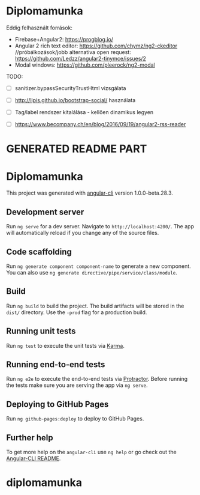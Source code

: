 # Diplomamunka

Eddig felhasznált források:
- Firebase+Angular2: https://progblog.io/
- Angular 2 rich text editor: https://github.com/chymz/ng2-ckeditor //próbálkozások/jobb alternativa open request: https://github.com/Ledzz/angular2-tinymce/issues/2
- Modal windows: https://github.com/pleerock/ng2-modal

TODO:
- [ ] sanitizer.bypassSecurityTrustHtml vizsgálata
- [ ] http://lipis.github.io/bootstrap-social/ használata
- [ ] Tag/label rendszer kitalálása - kellően dinamikus legyen
- [ ] https://www.becompany.ch/en/blog/2016/09/19/angular2-rss-reader


# GENERATED README PART

# Diplomamunka

This project was generated with [angular-cli](https://github.com/angular/angular-cli) version 1.0.0-beta.28.3.

## Development server
Run `ng serve` for a dev server. Navigate to `http://localhost:4200/`. The app will automatically reload if you change any of the source files.

## Code scaffolding

Run `ng generate component component-name` to generate a new component. You can also use `ng generate directive/pipe/service/class/module`.

## Build

Run `ng build` to build the project. The build artifacts will be stored in the `dist/` directory. Use the `-prod` flag for a production build.

## Running unit tests

Run `ng test` to execute the unit tests via [Karma](https://karma-runner.github.io).

## Running end-to-end tests

Run `ng e2e` to execute the end-to-end tests via [Protractor](http://www.protractortest.org/).
Before running the tests make sure you are serving the app via `ng serve`.

## Deploying to GitHub Pages

Run `ng github-pages:deploy` to deploy to GitHub Pages.

## Further help

To get more help on the `angular-cli` use `ng help` or go check out the [Angular-CLI README](https://github.com/angular/angular-cli/blob/master/README.md).
# diplomamunka
